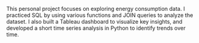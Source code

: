 This personal project focuses on exploring energy consumption data. I practiced SQL by using various functions 
and JOIN queries to analyze the dataset. I also built a Tableau dashboard to visualize key insights, and developed 
a short time series analysis in Python to identify trends over time.
